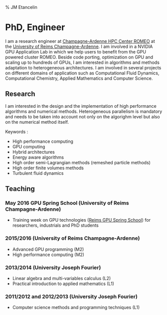 % JM Etancelin

# PhD, Engineer

I am a research engineer at [Champagne-Ardenne HPC Center ROMEO](https://romeo.univ-reims.fr/) at the [University of Reims Champagne-Ardenne](http://www.univ-reims.eu/). I am involved in a NVIDIA GPU Application Lab in which we help users to benefit from the GPU powered cluster ROMEO. Beside code porting, optimization on GPU and scaling up to hundreds of GPUs, I am interested in algorithms and methods adaptation to heterogeneous architectures. I am involved in several projects on different domains of application such as Computational Fluid Dynamics, Computational Chemistry, Applied Mathematics and Computer Science.

## Research

I am interested in the design and the implementation of high performance algorithms and numerical methods. Heterogeneous parallelism is mandatory and needs to be taken into account not only on the algorighm level but also on the numerical method itself.

Keywords :

- High performance computing
- GPU computing
- Hybrid architectures
- Energy aware algorithms
- High order semi-Lagrangian methods (remeshed particle methods)
- High order finite volumes methods
- Turbulent fluid dynamics


## Teaching

### May 2016 GPU Spring School (University of Reims Champagne-Ardenne)

- Training week on GPU technologies ([Reims GPU Spring School](https://romeo.univ-reims.fr/GpuSchool)) for researchers, industrials and PhD students

### 2015/2016 (University of Reims Champagne-Ardenne)

- Advanced GPU programming (M2)
- High performance computing (M2)

### 2013/2014 (University Joseph Fourier)

- Linear algebra and multi-variables calculus (L2)
- Practical introduction to applied mathematics (L1)

### 2011/2012 and 2012/2013 (University Joseph Fourier)

- Computer science methods and programming techniques (L1)
